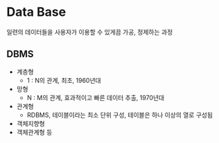 # Data Base

일련의 데이터들을 사용자가 이용할 수 있게끔 가공, 정제하는 과정

## DBMS

- 계층형
  - 1 : N의 관계, 최초, 1960년대 
- 망형
  - N : M의 관계, 효과적이고 빠른 데이터 추출, 1970년대 
- 관계형
  - RDBMS, 테이블이라는 최소 단위 구성, 테이블은 하나 이상의 열로 구성됨 
- 객체지향형 
- 객체관계형 등